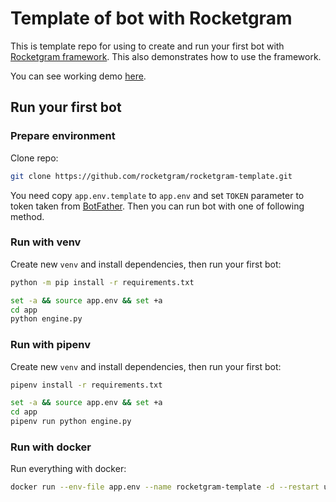 # Template of bot with Rocketgram

This is template repo for using to create and run your first bot with
[Rocketgram framework](https://github.com/rocketgram/rocketgram).
This also demonstrates how to use the framework.

You can see working demo [here](https://t.me/RocketgramBot).

## Run your first bot

### Prepare environment

Clone repo:

```bash
git clone https://github.com/rocketgram/rocketgram-template.git
```

You need copy `app.env.template` to `app.env` and set `TOKEN`
parameter to token taken from [BotFather](https://t.me/BotFather).
Then you can run bot with one of following method.

### Run with venv

Create new `venv` and install dependencies, then run your first bot:

```bash
python -m pip install -r requirements.txt

set -a && source app.env && set +a
cd app
python engine.py
```

### Run with pipenv

Create new `venv` and install dependencies, then run your first bot:

```bash
pipenv install -r requirements.txt

set -a && source app.env && set +a
cd app
pipenv run python engine.py
```

### Run with docker

Run everything with docker:

```bash
docker run --env-file app.env --name rocketgram-template -d --restart unless-stopped rocketgram-template
```
